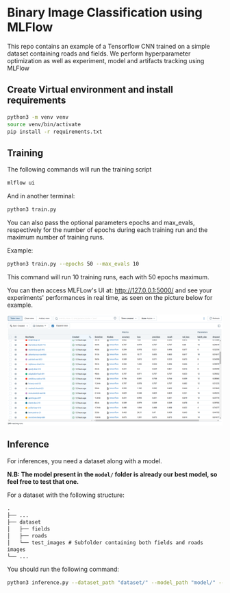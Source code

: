 # Binary Image Classification using MLFlow

This repo contains an example of a Tensorflow CNN trained on a simple dataset containing roads and fields.
We perform hyperparameter optimization as well as experiment, model and artifacts tracking using MLFlow

## Create Virtual environment and install requirements
```bash
python3 -m venv venv
source venv/bin/activate
pip install -r requirements.txt
```

## Training
The following commands will run the training script
```bash
mlflow ui
```

And in another terminal:
```bash
python3 train.py
```

You can also pass the optional parameters epochs and max_evals, respectively for 
the number of epochs during each training run and the maximum number of training 
runs.

Example:

```bash
python3 train.py --epochs 50 --max_evals 10
```
This command will run 10 training runs, each with 50 epochs maximum.


You can then access MLFLow's UI at: http://127.0.0.1:5000/ and see your experiments' performances in real time, as seen on the picture below for example.

![](mlflow_ui_example.png)


## Inference
For inferences, you need a dataset along with a model.

**N.B: The model present in the `model/` folder is already our best model, so feel free to test that one.**

For a dataset with the following structure:

```
.
├── ...
├── dataset                    
│   ├── fields          
│   ├── roads        
│   └── test_images # Subfolder containing both fields and roads images
└── ...
```

You should run the following command:

```bash
python3 inference.py --dataset_path "dataset/" --model_path "model/" --classes_names "test_images"
```

